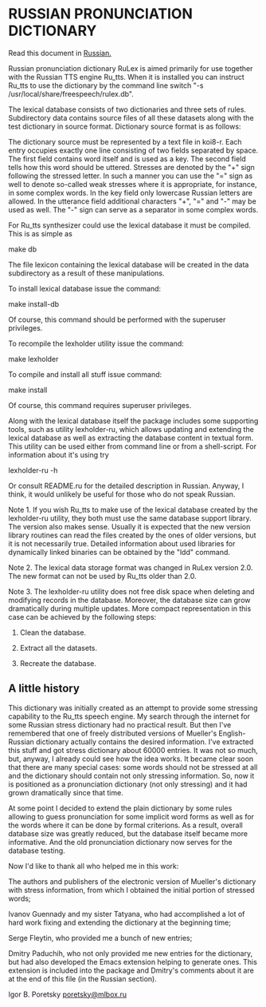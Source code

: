 # RUSSIAN PRONUNCIATION DICTIONARY

Read this document in [Russian.](README.ru.md)

Russian pronunciation dictionary RuLex is aimed primarily for use
together with the Russian TTS engine Ru_tts. When it is installed you
can instruct Ru_tts to use the dictionary by the command line switch
"-s /usr/local/share/freespeech/rulex.db".


The lexical database consists of two dictionaries and three sets of
rules. Subdirectory data contains source files of all these datasets
along with the test dictionary in source format. Dictionary source
format is as follows:

The dictionary source must be represented by a text file in koi8-r.
Each entry occupies exactly one line consisting of two fields
separated by space. The first field contains word itself and is used
as a key. The second field tells how this word should be
uttered. Stresses are denoted by the "+" sign following the stressed
letter. In such a manner you can use the "=" sign as well to denote
so-called weak stresses where it is appropriate, for instance, in some
complex words. In the key field only lowercase Russian letters are
allowed. In the utterance field additional characters "+", "=" and "-"
may be used as well. The "-" sign can serve as a separator in some
complex words.

For Ru_tts synthesizer could use the lexical database it must be
compiled. This is as simple as

make db

The file lexicon containing the lexical database will be created in
the data subdirectory as a result of these manipulations.

To install lexical database issue the command:

make install-db

Of course, this command should be performed with the superuser
privileges.

To recompile the lexholder utility issue the command:

make lexholder

To compile and install all stuff issue command:

make install

Of course, this command requires superuser privileges.

Along with the lexical database itself the package includes some
supporting tools, such as utility lexholder-ru, which allows updating
and extending the lexical database as well as extracting the database
content in textual form. This utility can be used either from command
line or from a shell-script. For information about it's using try

lexholder-ru -h

Or consult README.ru for the detailed description in Russian. Anyway, I
think, it would unlikely be useful for those who do not speak Russian.

Note 1. If you wish Ru_tts to make use of the lexical database created
by the lexholder-ru utility, they both must use the same database
support library. The version also makes sense. Usually it is expected
that the new version library routines can read the files created by
the ones of older versions, but it is not necessarily true. Detailed
information about used libraries for dynamically linked binaries can
be obtained by the "ldd" command.

Note 2. The lexical data storage format was changed in RuLex version
2.0. The new format can not be used by Ru_tts older than 2.0.

Note 3. The lexholder-ru utility does not free disk space when
deleting and modifying records in the database. Moreover, the database
size can grow dramatically during multiple updates. More compact
representation in this case can be achieved by the following steps:

1) Clean the database.

2) Extract all the datasets.

3) Recreate the database.


## A little history

This dictionary was initially created as an attempt to provide some
stressing capability to the Ru_tts speech engine. My search through
the internet for some Russian stress dictionary had no practical
result. But then I've remembered that one of freely distributed
versions of Mueller's English-Russian dictionary actually contains the
desired information. I've extracted this stuff and got stress
dictionary about 60000 entries. It was not so much, but, anyway, I
already could see how the idea works. It became clear soon that there
are many special cases: some words should not be stressed at all and
the dictionary should contain not only stressing information. So, now
it is positioned as a pronunciation dictionary (not only stressing)
and it had grown dramatically since that time.

At some point I decided to extend the plain dictionary by some rules
allowing to guess pronunciation for some implicit word forms as well
as for the words where it can be done by formal criterions. As a
result, overall database size was greatly reduced, but the database
itself became more informative. And the old pronunciation dictionary
now serves for the database testing.


Now I'd like to thank all who helped me in this work:

The authors and publishers of the electronic version of Mueller's
dictionary with stress information, from which I obtained the initial
portion of stressed words;

Ivanov Guennady and my sister Tatyana, who had accomplished a lot of
hard work fixing and extending the dictionary at the beginning time;

Serge Fleytin, who provided me a bunch of new entries;

Dmitry Paduchih, who not only provided me new entries for the
dictionary, but had also developed the Emacs extension helping to
generate ones. This extension is included into the package and
Dmitry's comments about it are at the end of this file (in the Russian
section).

Igor B. Poretsky <poretsky@mlbox.ru>
